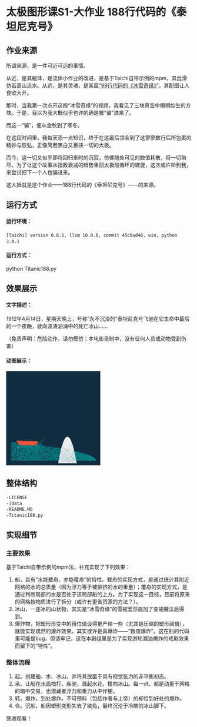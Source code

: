 # 太极图形课S1-大作业 188行代码的《泰坦尼克号》

## 作业来源
所谓来源，是一件可近可远的事情。

从近，是其躯体，是流体小作业的改进，是基于Taichi自带示例的mpm，其丝滑仿若高山流水。从远，是其灵魂，是某篇[“99行代码的《冰雪奇缘》”](https://zhuanlan.zhihu.com/p/97700605)，其配图让人食欲大开。

那时，当我第一次点开这段“冰雪奇缘”的视频，我看见了三块真空中栩栩如生的方块。于是，我以为我大概似乎也许的确是被“骗”进来了。

而这一“骗”，便从金秋到了寒冬。

在这段时间里，我每天添一点知识，终于在这最后领会到了这寥寥数行后所包裹的精妙与恢弘，正像简若黑白又裹挟一切的太极。

而今，这一切又似乎即将回归来时的沉寂，仿佛随处可见的数值耗散，将一切殆尽。为了让这个故事从指数衰减的趋势重回太极般循环的螺旋，这次或许轮到我，来尝试把下一个人也骗进来。

这大抵就是这个作业——188行代码的《泰坦尼克号》——的来源。


## 运行方式
#### 运行环境：
`[Taichi] version 0.8.5, llvm 10.0.0, commit 45c6ad48, win, python 3.9.1`

#### 运行方式：
python Titanic188.py


## 效果展示
#### 文字描述：
1912年4月14日，星期天晚上，号称“永不沉没的”泰坦尼克号飞驰在它生命中最后的一个夜晚，驶向波涛汹涌中的死亡冰山……

（免责声明：危险动作，请勿模仿；本电影录制中，没有任何人员或动物受到伤害）


#### 动图展示：
![demo.gif](./data/demo.gif)


## 整体结构
```
-LICENSE
-|data
-README.MD
-Titanic188.py
```


## 实现细节

### 主要效果
基于Taichi自带示例的mpm法，补充实现了下列效果：

1. 船，具有“水能载舟、亦能覆舟”的特性。载舟的实现方式，是通过统计其附近网格的水的总质量（因为浮力等于被排挤的水的重量）；覆舟的实现方式，是通过判断局部的水是否处于该局部船的上方。为了实现这一目标，目前将原来的网格按物质进行了拆分（或许有更省资源的方法？）。
2. 冰山，一座冰的山状物，其实是“冰雪奇缘”的雪被爱莎施加了变硬魔法后得到。
3. 爆炸物，把塑形形变中的箝位值设得更严格一些（尤其是压缩的塑形阈值），就能实现偶然的爆炸效果。其实或许是真爆炸——“数值爆炸”。这在别的代码里可能是bug，但请牢记，这在本剧组里是为了实现游轮漏油爆炸的戏剧效果而留下的“特性”。


### 整体流程
1. 起。创建船、水、冰山，并将其放置于具有视觉张力的非平衡初态。
2. 承。让船在水面拍打、疾驰，溅起水花，撞向冰山。每一dt，都是动量于网格的暗中交易，也潜藏者浮力和重力从中作梗。
3. 转。爆炸，到处爆炸，不可预料（包括作者与上帝）的却恰到好处的爆炸。
4. 合。沉船，船因塑形变形失去了棱角，最终沉沦于冷酷的冰山脚下。



感谢观看！



